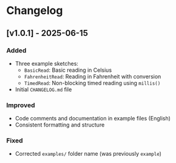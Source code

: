 # Changelog

## [v1.0.1] - 2025-06-15
### Added
- Three example sketches:
  - `BasicRead`: Basic reading in Celsius
  - `FahrenheitRead`: Reading in Fahrenheit with conversion
  - `TimedRead`: Non-blocking timed reading using `millis()`
- Initial `CHANGELOG.md` file

### Improved
- Code comments and documentation in example files (English)
- Consistent formatting and structure

### Fixed
- Corrected `examples/` folder name (was previously `example`)
